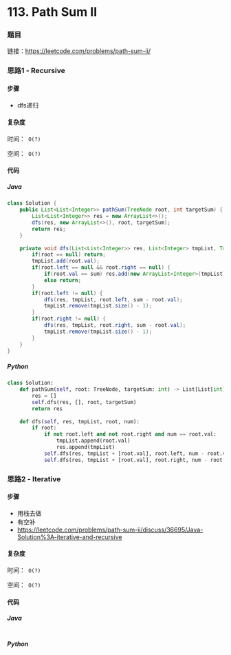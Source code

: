 

# 113. Path Sum II

### 题目

链接：https://leetcode.com/problems/path-sum-ii/



### 思路1 - Recursive

#### 步骤

- dfs递归




#### 复杂度

时间：` O(?)`

空间：` O(?)` 



#### 代码

##### Java

```java
class Solution {
    public List<List<Integer>> pathSum(TreeNode root, int targetSum) {
        List<List<Integer>> res = new ArrayList<>();
        dfs(res, new ArrayList<>(), root, targetSum);
        return res;
    }
    
    private void dfs(List<List<Integer>> res, List<Integer> tmpList, TreeNode root, int sum) {
        if(root == null) return;
        tmpList.add(root.val);
        if(root.left == null && root.right == null) {
            if(root.val == sum) res.add(new ArrayList<Integer>(tmpList));
            else return;
        }
        if(root.left != null) {
            dfs(res, tmpList, root.left, sum - root.val);
            tmpList.remove(tmpList.size() - 1);
        }
        if(root.right != null) {
            dfs(res, tmpList, root.right, sum - root.val);
            tmpList.remove(tmpList.size() - 1);
        }
    }
}
```



##### Python

```python
class Solution:
    def pathSum(self, root: TreeNode, targetSum: int) -> List[List[int]]:
        res = []
        self.dfs(res, [], root, targetSum)
        return res
    
    def dfs(self, res, tmpList, root, num):
        if root:
            if not root.left and not root.right and num == root.val:
                tmpList.append(root.val)
                res.append(tmpList)
            self.dfs(res, tmpList + [root.val], root.left, num - root.val)
            self.dfs(res, tmpList + [root.val], root.right, num - root.val)
```



### 思路2 - Iterative

#### 步骤

- 用栈去做
- 有空补
- https://leetcode.com/problems/path-sum-ii/discuss/36695/Java-Solution%3A-iterative-and-recursive




#### 复杂度

时间：` O(?)`

空间：` O(?)`



#### 代码

##### Java

```java

```



##### Python

```python

```


